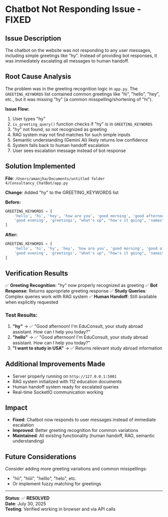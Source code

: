 # Chatbot Not Responding Issue - FIXED

## Issue Description
The chatbot on the website was not responding to any user messages, including simple greetings like "hy". Instead of providing bot responses, it was immediately escalating all messages to human handoff.

## Root Cause Analysis
The problem was in the greeting recognition logic in `app.py`. The `GREETING_KEYWORDS` list contained common greetings like "hi", "hello", "hey", etc., but it was missing "hy" (a common misspelling/shortening of "hi").

**Issue Flow:**
1. User types "hy"
2. `is_greeting_query()` function checks if "hy" is in `GREETING_KEYWORDS`
3. "hy" not found, so not recognized as greeting
4. RAG system may not find matches for such simple inputs
5. Semantic understanding (Gemini AI) likely returns low confidence
6. System falls back to human handoff escalation
7. User sees escalation message instead of bot response

## Solution Implemented
**File**: `/Users/amanjha/Documents/untitled folder 4/Consultancy_ChatBot/app.py`

**Change**: Added "hy" to the GREETING_KEYWORDS list

**Before:**
```python
GREETING_KEYWORDS = [
    'hello', 'hi', 'hey', 'how are you', 'good morning', 'good afternoon', 
    'good evening', 'greetings', "what's up", "how's it going", 'namaste'
]
```

**After:**
```python
GREETING_KEYWORDS = [
    'hello', 'hi', 'hy', 'hey', 'how are you', 'good morning', 'good afternoon', 
    'good evening', 'greetings', "what's up", "how's it going", 'namaste'
]
```

## Verification Results
✅ **Greeting Recognition**: "hy" now properly recognized as greeting
✅ **Bot Response**: Returns appropriate greeting response
✅ **Study Queries**: Complex queries work with RAG system
✅ **Human Handoff**: Still available when explicitly requested

### Test Results:
1. **"hy"** → ✅ "Good afternoon! I'm EduConsult, your study abroad assistant. How can I help you today?"
2. **"hello"** → ✅ "Good afternoon! I'm EduConsult, your study abroad assistant. How can I help you today?"
3. **"I want to study in USA"** → ✅ Returns relevant study abroad information

## Additional Improvements Made
- Server properly running on `http://127.0.0.1:5001`
- RAG system initialized with 112 education documents
- Human handoff system ready for escalated queries
- Real-time SocketIO communication working

## Impact
- **Fixed**: Chatbot now responds to user messages instead of immediate escalation
- **Improved**: Better greeting recognition for common variations
- **Maintained**: All existing functionality (human handoff, RAG, semantic understanding)

## Future Considerations
Consider adding more greeting variations and common misspellings:
- "hii", "hiiii", "helllo", "helo", etc.
- Or implement fuzzy matching for greetings

---

**Status**: ✅ **RESOLVED**  
**Date**: July 30, 2025  
**Testing**: Verified working in browser and via API calls
